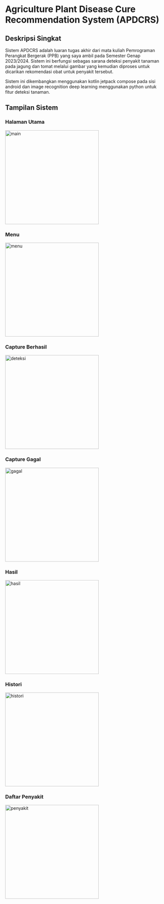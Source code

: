 # Agriculture Plant Disease Cure Recommendation System (APDCRS)  
## Deskripsi Singkat
Sistem APDCRS adalah luaran tugas akhir dari mata kuliah Pemrograman Perangkat Bergerak (PPB) yang saya ambil pada Semester Genap 2023/2024. Sistem ini berfungsi sebagas sarana deteksi penyakit tanaman pada jagung dan tomat melalui gambar yang kemudian diproses untuk dicarikan rekomendasi obat untuk penyakit tersebut.  

Sistem ini dikembangkan menggunakan kotlin jetpack compose pada sisi android dan image recognition deep learning menggunakan python untuk fitur deteksi tanaman.  

## Tampilan Sistem
### Halaman Utama
<img src="./images/main.png" alt="main" width="300"/>

### Menu
<img src="./images/menu.png" alt="menu" width="300"/>

### Capture Berhasil
<img src="./images/deteksi.png" alt="deteksi" width="300"/>

### Capture Gagal
<img src="./images/gagal.png" alt="gagal" width="300"/>

### Hasil
<img src="./images/hasil.png" alt="hasil" width="300"/>

### Histori
<img src="./images/history.png" alt="histori" width="300"/>

### Daftar Penyakit
<img src="./images/penyakit.png" alt="penyakit" width="300"/>
